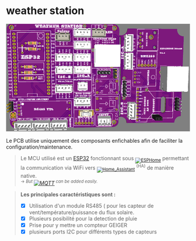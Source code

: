 # weather station

![weather station_logo](https://github.com/Bandit-17/weaterstation/blob/main/image/vue%203d.png)

Le PCB utilise uniquement des composants enfichables afin de faciliter la configuration/maintenance.

> Le MCU utilisé est un [ESP32](https://s.click.aliexpress.com/e/_DCEPtOd) fonctionnant sous <sub>[![ESPHome](https://img.shields.io/badge/ESPHome-_-black?logo=esphome&style=social)](https://esphome.io)</sub> permettant la communication via WiFi vers <sub>[![Home_Assistant](https://img.shields.io/badge/Home_Assistant-_-black?logo=homeassistant&style=social)](http://homeassistant.io)</sub> <sup>(HA)</sup> de manière native.<br/>
> <sup>-> _But </sup>[![MQTT](https://img.shields.io/badge/MQTT-_-black?logo=mqtt&style=social)](https://esphome.io/components/mqtt)<sup> can be added easily._</sup>

> __Les principales caractéristiques sont :__
> - [x] Utilisation d'un module RS485 ( pour les capteur de vent/température/puissance du flux solaire.
> - [X] Plusieurs posibilité pour la detection de pluie
> - [X] Prise pour y mettre un compteur GEIGER
> - [X] plusieurs ports I2C pour différents types de capteurs


